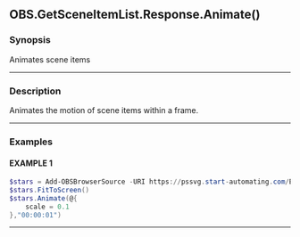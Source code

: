 OBS.GetSceneItemList.Response.Animate()
---------------------------------------




### Synopsis
Animates scene items



---


### Description

Animates the motion of scene items within a frame.



---


### Examples
#### EXAMPLE 1
```PowerShell
$stars = Add-OBSBrowserSource -URI https://pssvg.start-automating.com/Examples/Stars.svg
$stars.FitToScreen()
$stars.Animate(@{
    scale = 0.1        
},"00:00:01")
```



---
